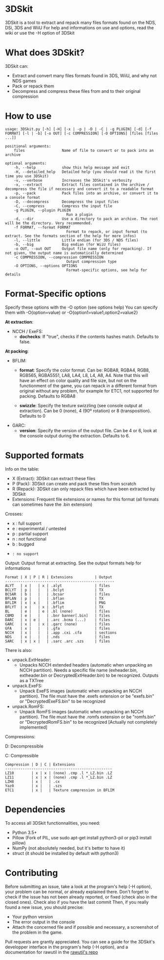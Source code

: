 3DSkit
======

3DSkit is a tool to extract and repack many files formats found on the NDS, DSi, 3DS and WiiU
For help and informations on use and options, read the wiki or use the -H option of 3DSkit

What does 3DSkit?
=================

3DSkit can:

*	Extract and convert many files formats found in 3DS, WiiU, and why not NDS games
*	Pack or repack them
*	Decompress and compress these files from and to their original compression

How to use
==========

	usage: 3DSkit.py [-h] [-H] [-x | -p | -D | -C | -g PLUGIN] [-d] [-f FORMAT] [-l | -b] [-o OUT] [-c COMPRESSION] [-O OPTIONS] [files [files ...]]

	positional arguments:
		files                 Name of file to convert or to pack into an archive

	optional arguments:
		-h, --help            show this help message and exit
		-H, --detailed_help   Detailed help (you should read it the first time you use 3DSkit)
		-v, --verbose         Increases the 3DSkit's verbosity
		-x, --extract         Extract files contained in the archive / decompress the file if necessary and convert it to a readable format
		-p, --pack            Pack files into an archive, or convert it to a console format
		-D, --decompress      Decompress the input files
		-C, --compress        Compress the input file
		-g PLUGIN, --plugin PLUGIN
								Run a plugin
		-d, --dir             Use a directory to pack an archive. The root will be the directory. Very recommended.
		-f FORMAT, --format FORMAT
								Format to repack, or input format (to extract. See the formats section of the help for more infos)
		-l, --little          Little endian (for 3DS / NDS files)
		-b, --big             Big endian (for WiiU files)
		-o OUT, --out OUT     Output file name (only for repacking). If not given, the output name is automatically determined
		-c COMPRESSION, --compression COMPRESSION
								Output compression type
		-O OPTIONS, --options OPTIONS
								Format-specific options, see help for details

Format-Specific options
=======================

Specify these options with the -O option (see options help)
You can specify them with -O(option=value) or -O{option1=value1,option2=value2}

**At extraction**:

*	NCCH / ExeFS:
	*	**dochecks**: If "true", checks if the contents hashes match. Defaults to false.

**At packing**:

*	BFLIM:
	*	**format**: Specify the color format. Can be: RGBA8, RGBA4, RGB8, RGB565, RGBA5551, LA8, LA4, L8, L4, A8, A4. Note that this will have an effect on color quality and file size, but not on the functionment of the game, you can repack in a different format from original without any problem, for example for ETC1, not supported for packing. Defaults to RGBA8
		
	*	**swizzle**: Specify the texture swizzling (see console output at extraction). Can be 0 (none), 4 (90º rotation) or 8 (transposition). Defaults to 0
*	GARC:
	*	**version**: Specify the version of the output file. Can be 4 or 6, look at the console output during the extraction. Defaults to 6.

Supported formats
=================

Info on the table:

*	X (Extract): 3DSkit can extract these files
*	P (Pack): 3DSkit can create and pack these files from scratch
*	R (Repack): 3DSkit can only repack files which have been extracted by 3DSkit
*	Extensions: Frequent file extensions or names for this format (all formats can sometimes have the .bin extension)

Crosses:

*	x : full support
*	e : experimental / untested
*	p : partial support
*	n : not functional
*	b : bugged
*	  : no support
	
Output: Output format at extracting. See the output formats help for informations

	Format | X | P | R | Extensions          | Output
	--------------------------------------------------
	ALYT   | x |   | x | .alyt               | files
	BCLYT  | p |   |   | .bclyt              | TX
	BCSAR  | b |   |   | .bcsar              | files
	BFLAN  | p |   |   | .bflan              | TX
	BFLIM  | x | x |   | .bflim              | PNG
	BFLYT  | x |   | x | .bflyt              | TX
	BL     | e |   | e | .bl (none)          | files
	CBMD   | e |   |   | .bnr banner[.bin]   | files
	DARC   | x | e |   | .arc .bcma (...)    | files
	GARC   | x |   | x | .garc (none)        | files
	GFA    | x |   |   | .gfa                | files
	NCCH   | x |   |   | .app .cxi .cfa      | sections
	NDS    | x |   |   | .nds                | files
	SARC   | x | x |   | .sarc .arc .szs     | files

There is also:

*	unpack.ExtHeader:
	*	Unpacks NCCH extended headers (automatic when unpacking an NCCH partition). Needs a specific file name (exheader.bin, extheader.bin or DecryptedExtHeader.bin) to be recognized. Outputs as a TXTree
*	unpack.ExeFS:
	*	Unpack ExeFS images (automatic when unpacking an NCCH partition). The file must have the .exefs extension or be "exefs.bin" or "DecryptedExeFS.bin" to be recognized
*	unpack.RomFS:
	*	Unpack RomFS images (automatic when unpacking an NCCH partition). The file must have the .romfs extension or be "romfs.bin" or "DecryptedRomFS.bin" to be recognized [Actually not completely implemented]

Compressions:

D: Decompressible

C: Compressible

	Compression | D | C | Extensions
	-------------------------------------------------
	LZ10        | x | x | (none) .cmp .l *_LZ.bin .LZ
	LZ11        | x | x | (none) .cmp .l *_LZ.bin .LZ
	LZH8        | x |   | .cx
	Yaz0        | x |   | .szs
	ETC1        | x |   | Texture compression in BFLIM

Dependencies
============
To access all 3DSkit functionnalities, you need:

*	Python 3.5+
*	Pillow (Fork of PIL, use sudo apt-get install python3-pil or pip3 install pillow)
*	NumPy (not absolutely needed, but it's better to have it)
*	struct (it should be installed by default with python3)

Contributing
============

Before submitting an issue, take a look at the program's help (-H option), your problem can be normal, or already explained there.
Don't forget to check if the issue has not been already reported, or fixed (check also in the closed ones).
Check also if you have the last commit
Then, if you really found a new issue, you should precise:

*	Your python version
*	The error output in the console
*	Attach the concerned file and if possible and necessary, a screenshot of the problem in the game.

Pull requests are grantly appreciated. You can see a guide for the 3DSkit's developper interface in the program's help (-H option), and a documentation for rawutil in the [rawutil's repo](https://github.com/Tyulis/rawutil)
